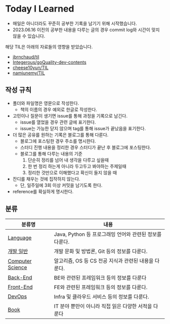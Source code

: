 # Today I Learned

- 매일은 아니더라도 꾸준히 공부한 기록을 남기기 위해 시작했습니다.
- 2023.06.16 이전의 공부한 내용을 다루는 글의 경우 commit log와 시간이 맞지 않을 수 있습니다.

해당 TIL은 아래의 자료들의 영향을 받았습니다.
- [jbrnchaud/til](https://github.com/jbranchaud/til)
- [Integerous/goQuality-dev-contents](https://github.com/Integerous/goQuality-dev-contents)
- [cheese10yun/TIL](https://github.com/cheese10yun/TIL)
- [namjunemy/TIL](https://github.com/namjunemy/TIL)

## 작성 규칙
- 폴더와 파일명은 영문으로 작성한다.
  - 책의 이름의 경우 예외로 한글로 작성한다.
- 고민이나 질문이 생기면 issue를 통해 과정을 기록으로 남긴다.
  - issue를 열었을 경우 관련 글에 표기한다.
  - issue는 가능한 닫지 않으며 tag를 통해 issue가 끝났음을 표기한다.
- 더 많은 공유를 원하는 기록은 블로그를 통해 다룬다.
  - 블로그에 포스팅한 경우 주소를 명시한다.
  - 스터디 진행 내용을 정리한 경우 스터디가 끝난 후 블로그에 포스팅한다.
  - 블로그를 통해 다루는 내용의 기준
    1. 단순히 정리를 넘어 내 생각을 다루고 싶을때
    2. 한 번 정리 하는게 아니라 두고두고 봐야하는 주제일때
    3. 정리한 것만으로 이해했다고 확신이 들지 않을 때
- 잔디를 채우는 것에 집작하지 않는다.
  - 단, 일주일에 3회 이상 커밋을 남기도록 한다.
- reference를 확실하게 명시한다.

## 분류

|분류명|내용|
|---|---|
|[Language](Language.md)|Java, Python 등 프로그래밍 언어와 관련된 정보를 다룬다.|
|[개발 일반](Development.md)|개발 문화 및 방법론, Git 등의 정보를 다룬다.|
|[Computer Science](Computer%20Science.md)|알고리즘, OS 등 CS 전공 지식과 관련된 내용을 다룬다.|
|[Back-End](Back-End.md)|BE와 관련된 프레임워크 등의 정보를 다룬다|
|[Front-End](Front-End.md)|FE와 관련된 프레임워크 등의 정보를 다룬다.|
|[DevOps](DevOps.md)|Infra 및 클라우드 서비스 등의 정보를 다룬다.|
|[Book](Book.md)|IT 분야 뿐만이 아니라 직접 읽은 다양한 서적을 다룬다|